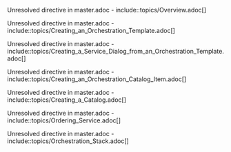Unresolved directive in master.adoc - include::topics/Overview.adoc\[\]

Unresolved directive in master.adoc -
include::topics/Creating\_an\_Orchestration\_Template.adoc\[\]

Unresolved directive in master.adoc -
include::topics/Creating\_a\_Service\_Dialog\_from\_an\_Orchestration\_Template.adoc\[\]

Unresolved directive in master.adoc -
include::topics/Creating\_an\_Orchestration\_Catalog\_Item.adoc\[\]

Unresolved directive in master.adoc -
include::topics/Creating\_a\_Catalog.adoc\[\]

Unresolved directive in master.adoc -
include::topics/Ordering\_Service.adoc\[\]

Unresolved directive in master.adoc -
include::topics/Orchestration\_Stack.adoc\[\]
